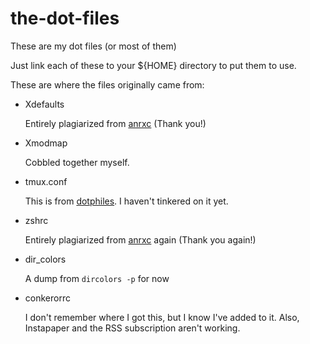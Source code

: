 the-dot-files
=============

These are my dot files (or most of them)

Just link each of these to your ${HOME} directory to put them to use.

These are where the files originally came from:

-   Xdefaults

    Entirely plagiarized from [anrxc][1] (Thank you!)

-   Xmodmap

    Cobbled together myself.

-   tmux.conf

    This is from [dotphiles][2]. I haven't tinkered on it yet.

-   zshrc

    Entirely plagiarized from [anrxc][3] again (Thank you again!)

-   dir_colors

    A dump from <code>dircolors -p</code> for now

-   conkerorrc

    I don't remember where I got this, but I know I've added to it.  Also,
    Instapaper and the RSS subscription aren't working.


[1]: http://git.sysphere.org/dotfiles/tree/Xdefaults "anrxc's .Xdefaults"
[2]: https://github.com/dotphiles/dotphiles "dotphiles base repository"
[3]: http://git.sysphere.org/dotfiles/tree/zshrc "anrxc's .zshrc"
